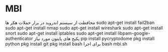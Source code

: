 # MBI
محافظت از سیستم اندروید در برار  حملات هکر ها
sudo apt-get install fail2ban
sudo apt-get install nmap
sudo apt-get install wireshark
sudo apt-get install snort
sudo apt-get install iptables
sudo apt-get install libpam-google-authenticator
پکیج های پایتون مورد نیاز
pip install pycryptodome
pkg install python
pkg install git
pkg install bash
برای اجرا
bash mbi.sh
